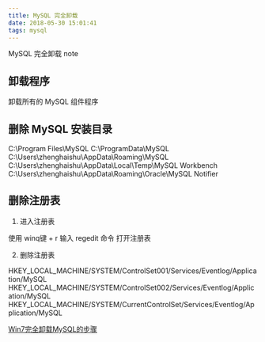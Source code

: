 ```yaml
---
title: MySQL 完全卸载
date: 2018-05-30 15:01:41
tags: mysql
---
```


MySQL 完全卸载 note

<!-- more -->

## 卸载程序

卸载所有的 MySQL 组件程序

## 删除 MySQL 安装目录

C:\Program Files\MySQL
C:\ProgramData\MySQL
C:\Users\zhenghaishu\AppData\Roaming\MySQL
C:\Users\zhenghaishu\AppData\Local\Temp\MySQL Workbench
C:\Users\zhenghaishu\AppData\Roaming\Oracle\MySQL Notifier

## 删除注册表

1. 进入注册表 

使用 winq键 + r 输入 regedit 命令 打开注册表

2. 删除注册表

HKEY_LOCAL_MACHINE/SYSTEM/ControlSet001/Services/Eventlog/Application/MySQL
HKEY_LOCAL_MACHINE/SYSTEM/ControlSet002/Services/Eventlog/Application/MySQL
HKEY_LOCAL_MACHINE/SYSTEM/CurrentControlSet/Services/Eventlog/Application/MySQL

<a href="http://blog.itpub.net/29485627/viewspace-1278323/">Win7完全卸载MySQL的步骤</a>
 